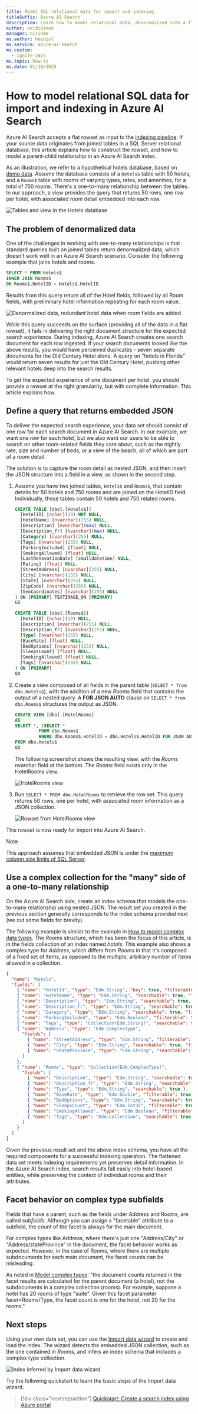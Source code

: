 ```yaml
---
title: Model SQL relational data for import and indexing
titleSuffix: Azure AI Search
description: Learn how to model relational data, denormalized into a flat result set, for indexing and full text search in Azure AI Search.
author: HeidiSteen
manager: nitinme
ms.author: heidist
ms.service: azure-ai-search
ms.custom:
  - ignite-2023
ms.topic: how-to
ms.date: 01/18/2025
---
```


# How to model relational SQL data for import and indexing in Azure AI Search

Azure AI Search accepts a flat rowset as input to the [indexing pipeline](search-what-is-an-index.md). If your source data originates from joined tables in a SQL Server relational database, this article explains how to construct the rowset, and how to model a parent-child relationship in an Azure AI Search index.

As an illustration, we refer to a hypothetical hotels database, based on [demo data](https://github.com/Azure-Samples/azure-search-sample-data/tree/main/hotels). Assume the database consists of a `Hotels$` table with 50 hotels, and a `Rooms$` table with rooms of varying types, rates, and amenities, for a total of 750 rooms. There's a one-to-many relationship between the tables. In our approach, a view provides the query that returns 50 rows, one row per hotel, with associated room detail embedded into each row.

![Tables and view in the Hotels database](media/index-sql-relational-data/hotels-database-tables-view.png "Screenshot of tables and view in the Hotels database.")

## The problem of denormalized data

One of the challenges in working with one-to-many relationships is that standard queries built on joined tables return denormalized data, which doesn't work well in an Azure AI Search scenario. Consider the following example that joins hotels and rooms.

```sql
SELECT * FROM Hotels$
INNER JOIN Rooms$
ON Rooms$.HotelID = Hotels$.HotelID
```

Results from this query return all of the Hotel fields, followed by all Room fields, with preliminary hotel information repeating for each room value.

![Denormalized data, redundant hotel data when room fields are added](media/index-sql-relational-data/denormalize-data-query.png "Screenshot of denormalized data, redundant hotel data when room fields are added.")

While this query succeeds on the surface (providing all of the data in a flat rowset), it fails in delivering the right document structure for the expected search experience. During indexing, Azure AI Search creates one search document for each row ingested. If your search documents looked like the above results, you would have perceived duplicates - seven separate documents for the Old Century Hotel alone. A query on "hotels in Florida" would return seven results for just the Old Century Hotel, pushing other relevant hotels deep into the search results.

To get the expected experience of one document per hotel, you should provide a rowset at the right granularity, but with complete information. This article explains how.

## Define a query that returns embedded JSON

To deliver the expected search experience, your data set should consist of one row for each search document in Azure AI Search. In our example, we want one row for each hotel, but we also want our users to be able to search on other room-related fields they care about, such as the nightly rate, size and number of beds, or a view of the beach, all of which are part of a room detail.

The solution is to capture the room detail as nested JSON, and then insert the JSON structure into a field in a view, as shown in the second step. 

1. Assume you have two joined tables, `Hotels$` and `Rooms$`, that contain details for 50 hotels and 750 rooms and are joined on the HotelID field. Individually, these tables contain 50 hotels and 750 related rooms.

    ```sql
    CREATE TABLE [dbo].[Hotels$](
      [HotelID] [nchar](10) NOT NULL,
      [HotelName] [nvarchar](255) NULL,
      [Description] [nvarchar](max) NULL,
      [Description_fr] [nvarchar](max) NULL,
      [Category] [nvarchar](255) NULL,
      [Tags] [nvarchar](255) NULL,
      [ParkingIncluded] [float] NULL,
      [SmokingAllowed] [float] NULL,
      [LastRenovationDate] [smalldatetime] NULL,
      [Rating] [float] NULL,
      [StreetAddress] [nvarchar](255) NULL,
      [City] [nvarchar](255) NULL,
      [State] [nvarchar](255) NULL,
      [ZipCode] [nvarchar](255) NULL,
      [GeoCoordinates] [nvarchar](255) NULL
    ) ON [PRIMARY] TEXTIMAGE_ON [PRIMARY]
    GO

    CREATE TABLE [dbo].[Rooms$](
      [HotelID] [nchar](10) NULL,
      [Description] [nvarchar](255) NULL,
      [Description_fr] [nvarchar](255) NULL,
      [Type] [nvarchar](255) NULL,
      [BaseRate] [float] NULL,
      [BedOptions] [nvarchar](255) NULL,
      [SleepsCount] [float] NULL,
      [SmokingAllowed] [float] NULL,
      [Tags] [nvarchar](255) NULL
    ) ON [PRIMARY]
    GO
    ```

1. Create a view composed of all fields in the parent table (`SELECT * from dbo.Hotels$`), with the addition of a new *Rooms* field that contains the output of a nested query. A **FOR JSON AUTO** clause on `SELECT * from dbo.Rooms$` structures the output as JSON. 

     ```sql
   CREATE VIEW [dbo].[HotelRooms]
   AS
   SELECT *, (SELECT *
              FROM dbo.Rooms$
              WHERE dbo.Rooms$.HotelID = dbo.Hotels$.HotelID FOR JSON AUTO) AS Rooms
   FROM dbo.Hotels$
   GO
   ```

   The following screenshot shows the resulting view, with the *Rooms* nvarchar field at the bottom. The *Rooms* field exists only in the HotelRooms view.

   ![HotelRooms view](media/index-sql-relational-data/hotelsrooms-view.png "Screenshot of the HotelRooms view.")

1. Run `SELECT * FROM dbo.HotelRooms` to retrieve the row set. This query returns 50 rows, one per hotel, with associated room information as a JSON collection. 

   ![Rowset from HotelRooms view](media/index-sql-relational-data/hotelrooms-rowset.png "Screenshot of the rowset from the HotelRooms view.")

This rowset is now ready for import into Azure AI Search.

> [!NOTE]
> This approach assumes that embedded JSON is under the [maximum column size limits of SQL Server](/sql/sql-server/maximum-capacity-specifications-for-sql-server). 

## Use a complex collection for the "many" side of a one-to-many relationship

On the Azure AI Search side, create an index schema that models the one-to-many relationship using nested JSON. The result set you created in the previous section generally corresponds to the index schema provided next (we cut some fields for brevity).

The following example is similar to the example in [How to model complex data types](search-howto-complex-data-types.md#create-complex-fields). The *Rooms* structure, which has been the focus of this article, is in the fields collection of an index named *hotels*. This example also shows a complex type for *Address*, which differs from *Rooms* in that it's composed of a fixed set of items, as opposed to the multiple, arbitrary number of items allowed in a collection.

```json
{
  "name": "hotels",
  "fields": [
    { "name": "HotelId", "type": "Edm.String", "key": true, "filterable": true },
    { "name": "HotelName", "type": "Edm.String", "searchable": true, "filterable": false },
    { "name": "Description", "type": "Edm.String", "searchable": true, "analyzer": "en.lucene" },
    { "name": "Description_fr", "type": "Edm.String", "searchable": true, "analyzer": "fr.lucene" },
    { "name": "Category", "type": "Edm.String", "searchable": true, "filterable": true, "facetable": true },
    { "name": "ParkingIncluded", "type": "Edm.Boolean", "filterable": true, "facetable": true },
    { "name": "Tags", "type": "Collection(Edm.String)", "searchable": true, "filterable": true, "facetable": true },
    { "name": "Address", "type": "Edm.ComplexType",
      "fields": [
        { "name": "StreetAddress", "type": "Edm.String", "filterable": false, "sortable": false, "facetable": false, "searchable": true },
        { "name": "City", "type": "Edm.String", "searchable": true, "filterable": true, "sortable": true, "facetable": true },
        { "name": "StateProvince", "type": "Edm.String", "searchable": true, "filterable": true, "sortable": true, "facetable": true }
      ]
    },
    { "name": "Rooms", "type": "Collection(Edm.ComplexType)",
      "fields": [
        { "name": "Description", "type": "Edm.String", "searchable": true, "analyzer": "en.lucene" },
        { "name": "Description_fr", "type": "Edm.String", "searchable": true, "analyzer": "fr.lucene" },
        { "name": "Type", "type": "Edm.String", "searchable": true },
        { "name": "BaseRate", "type": "Edm.Double", "filterable": true, "facetable": true },
        { "name": "BedOptions", "type": "Edm.String", "searchable": true, "filterable": true, "facetable": false },
        { "name": "SleepsCount", "type": "Edm.Int32", "filterable": true, "facetable": true },
        { "name": "SmokingAllowed", "type": "Edm.Boolean", "filterable": true, "facetable": false},
        { "name": "Tags", "type": "Edm.Collection", "searchable": true }
      ]
    }
  ]
}
```

Given the previous result set and the above index schema, you have all the required components for a successful indexing operation. The flattened data set meets indexing requirements yet preserves detail information. In the Azure AI Search index, search results fall easily into hotel-based entities, while preserving the context of individual rooms and their attributes.

## Facet behavior on complex type subfields

Fields that have a parent, such as the fields under Address and Rooms, are called *subfields*. Although you can assign a "facetable" attribute to a subfield, the count of the facet is always for the main document.

For complex types like Address, where there's just one "Address/City" or "Address/stateProvince" in the document, the facet behavior works as expected. However, in the case of Rooms, where there are multiple subdocuments for each main document, the facet counts can be misleading.

As noted in [Model complex types](search-howto-complex-data-types.md): "the document counts returned in the facet results are calculated for the parent document (a hotel), not the subdocuments in a complex collection (rooms). For example, suppose a hotel has 20 rooms of type "suite". Given this facet parameter facet=Rooms/Type, the facet count is one for the hotel, not 20 for the rooms."

## Next steps

Using your own data set, you can use the [Import data wizard](search-import-data-portal.md) to create and load the index. The wizard detects the embedded JSON collection, such as the one contained in *Rooms*, and infers an index schema that includes a complex type collection. 

  ![Index inferred by Import data wizard](media/index-sql-relational-data/search-index-rooms-complex-collection.png "Screenshot of the an index inferred by Import data wizard.")

Try the following quickstart to learn the basic steps of the Import data wizard.

> [!div class="nextstepaction"]
> [Quickstart: Create a search index using Azure portal](search-get-started-portal.md)
